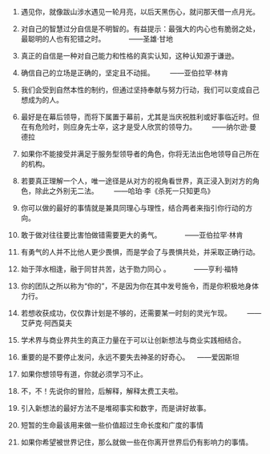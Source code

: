 1. 遇见你，就像跋山涉水遇见一轮月亮，以后天黑伤心，就问那天借一点月光。

2. 对自己的智慧过分自信是不明智的。有益提示：最强大的内心也有脆弱之处，最聪明的人也有犯错之时。            ——圣雄·甘地

3. 真正的自信是一种对自己能力和性格的真实认知，这种认知源于谦逊。

4. 确信自己的立场是正确的，坚定且不动摇。        ——亚伯拉罕·林肯

5. 我们会受到自然本性的制约，但通过坚持奉献与努力行动，我们可以变成自己想成为的人。

6. 最好是在幕后领导，而将下属置于幕前，尤其是当庆祝胜利或好事临近时。但在有危险时，则应身先士卒，这才是受人欣赏的领导力。        ——纳尔逊·曼德拉

7. 如果你不能接受并满足于服务型领导者的角色，你将无法出色地领导自己所在的机构。

8. 若要真正理解一个人，唯一途径是从对方的视角看世界，真正浸入到对方的角色，除此之外别无二法。        ——哈珀·李《杀死一只知更鸟》

9. 你可以做的最好的事情就是兼具同理心与理性，结合两者来指引你行动的方向。

10. 敢于做对往往要比害怕做错需要更大的勇气。            ——亚伯拉罕·林肯

11. 有勇气的人并不比他人更少畏惧，而是学会了与畏惧共处，并采取正确行动。

12. 始于萍水相逢，融于同甘共苦，达于勠力同心 。            ——亨利·福特

13. 你的团队之所以称为“你的”，不是因为你在其中发号施令，而是你积极地身体力行。

14. 若想收获成功，仅仅靠计划是不够的，还需要某一时刻的灵光乍现。        ——艾萨克·阿西莫夫

15. 学术界与商业界共生的真正力量在于可以让创新想法与商业实践相结合。

16. 重要的是不要停止发问，永远不要失去神圣的好奇心。    ——爱因斯坦

17. 如果你想领导有道，你就必须学习不止。

18. 不，不！先说你的冒险，后解释，解释太费工夫啦。

19. 引入新想法的最好方法不是堆砌事实和数字，而是讲好故事。

20. 短暂的生命最该用来做一些价值超过生命长度和广度的事情

21. 如果你希望被世界记住，那么就做一些在你离开世界后仍有影响力的事情。


